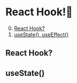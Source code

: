 # React Hook!🌂

0. [React Hook?](#React-Hook)
1. [useState(), useEffect()](<#useState\(\)>)

## React Hook?

## useState()
